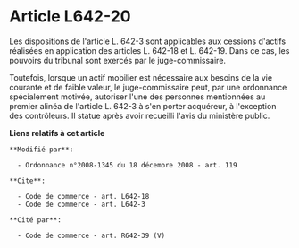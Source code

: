 # Article L642-20

Les dispositions de l'article L. 642-3 sont applicables aux cessions d'actifs réalisées en application des articles L. 642-18
et L. 642-19. Dans ce cas, les pouvoirs du tribunal sont exercés par le juge-commissaire. 

Toutefois, lorsque un actif mobilier est nécessaire aux besoins de la vie courante et de faible valeur, le juge-commissaire
peut, par une ordonnance spécialement motivée, autoriser l'une des personnes mentionnées au premier alinéa de l'article L.
642-3 à s'en porter acquéreur, à l'exception des contrôleurs. Il statue après avoir recueilli l'avis du ministère public.

**Liens relatifs à cet article**

	**Modifié par**:

	  - Ordonnance n°2008-1345 du 18 décembre 2008 - art. 119

	**Cite**:

	  - Code de commerce - art. L642-18
	  - Code de commerce - art. L642-3

	**Cité par**:

	  - Code de commerce - art. R642-39 (V)
